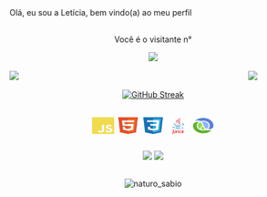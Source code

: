##
Olá, eu sou a Letícia, bem vindo(a) ao meu perfil
##

<p align="center">Você é o visitante n° </p>
<p align="center">   <img alingn="center" src="https://profile-counter.glitch.me/ldsleticia/count.svg" /></p>


<center
<p align="center">
  <img width="350px" align="left" src="https://github-readme-stats.vercel.app/api/top-langs/?username=ldsleticia&hide=html&layout=compact&theme=github_dark" />
  <img width="400px" align="rigth" src="https://github-readme-stats.vercel.app/api?username=ldsleticia&show_icons=true&theme=github_dark" />
  
  [![GitHub Streak](http://github-readme-streak-stats.herokuapp.com?user=ldsleticia&theme=blue-green&date_format=M%20j%5B%2C%20Y%5D)](https://git.io/streak-stats)
</p>

<div style="display: inline_block"><br>
  <img align="center" alt="Leticia-Js" height="30" width="40" src="https://raw.githubusercontent.com/devicons/devicon/master/icons/javascript/javascript-plain.svg">
  <img align="center" alt="Leticia-HTML" height="30" width="40" src="https://raw.githubusercontent.com/devicons/devicon/master/icons/html5/html5-original.svg">
  <img align="center" alt="Leticia-CSS" height="30" width="40" src="https://raw.githubusercontent.com/devicons/devicon/master/icons/css3/css3-original.svg">
  <img align="center" alt="Leticia-Java" height="30" width="40" src="https://github.com/devicons/devicon/blob/master/icons/java/java-original-wordmark.svg">
  <img align="center" alt="Leticia-Clojure" height="30" width="40" src="https://github.com/devicons/devicon/blob/master/icons/clojure/clojure-original.svg">
</div>

##

<div> 
  <a href = "mailto:lds.leticia.dos.santos@gmail.com"><img src="https://img.shields.io/badge/-Gmail-%23333?style=for-the-badge&logo=gmail&logoColor=white" target="_blank"></a>
  <a href="https://www.linkedin.com/in/let%C3%ADcia-dos-santos/" target="_blank"><img src="https://img.shields.io/badge/-LinkedIn-%230077B5?style=for-the-badge&logo=linkedin&logoColor=white" target="_blank"></a> 

 ##
  
![naturo_sabio](https://user-images.githubusercontent.com/34607590/102846507-e9e04a80-43ee-11eb-8fc6-71c93368f879.gif)
